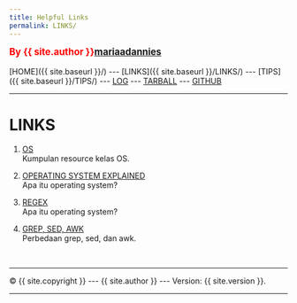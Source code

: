 ```yaml
---
title: Helpful Links
permalink: LINKS/
---
```

<span style="color:red; font-weight:bold; font-size:larger;">By {{ site.author }}[mariaadannies](https://github.com/mariaadannies/os222)</span>
<br><br>
[HOME]({{ site.baseurl }}/) ---
[LINKS]({{ site.baseurl }}/LINKS/) ---
[TIPS]({{ site.baseurl }}/TIPS/) ---
[LOG](https://github.com/mariaadannies/os222/TXT/mylog.txt) ---
[TARBALL](SandBox/mariaadannies.tar.xz) ---
[GITHUB](https://github.com/mariaadannies/os222)
<br>
<hr>

# LINKS

1. [OS](https://os.vlsm.org/)<br>
Kumpulan resource kelas OS.

2. [OPERATING SYSTEM EXPLAINED](https://www.guru99.com/operating-system-tutorial.html)<br>
Apa itu operating system?

3. [REGEX](https://www.sitepoint.com/learn-regex/)<br>
Apa itu operating system?

4. [GREP, SED, AWK](https://www.baeldung.com/linux/grep-sed-awk-differences/)<br>
Perbedaan grep, sed, dan awk.

<br>
<hr>
&copy; {{ site.copyright }} --- {{ site.author }} --- Version: {{ site.version }}.
<hr>
<br>
